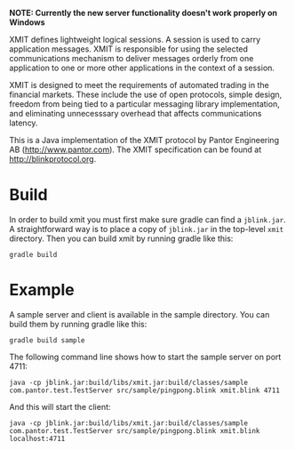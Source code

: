 **NOTE: Currently the new server functionality doesn't work properly on Windows**

XMIT defines lightweight logical sessions. A session is used
to carry application messages. XMIT is responsible for using
the selected communications mechanism to deliver messages
orderly from one application to one or more other applications
in the context of a session.

XMIT is designed to meet the requirements of automated trading
in the financial markets.  These include the use of open
protocols, simple design, freedom from being tied to a
particular messaging library implementation, and eliminating
unnecesssary overhead that affects communications latency.

This is a Java implementation of the XMIT protocol by Pantor
Engineering AB (http://www.pantor.com).
The XMIT specification can be found at http://blinkprotocol.org.

Build
=====

In order to build xmit you must first make sure gradle can find a `jblink.jar`. A straightforward way is to place a copy of `jblink.jar` in the top-level `xmit` directory. Then you can build xmit by running gradle like this:

	gradle build

Example
=======

A sample server and client is available in the sample directory. You can build them by running gradle like this:

	gradle build sample

The following command line shows how to start the sample server on port 4711:

	java -cp jblink.jar:build/libs/xmit.jar:build/classes/sample com.pantor.test.TestServer src/sample/pingpong.blink xmit.blink 4711

And this will start the client:

	java -cp jblink.jar:build/libs/xmit.jar:build/classes/sample com.pantor.test.TestServer src/sample/pingpong.blink xmit.blink localhost:4711


